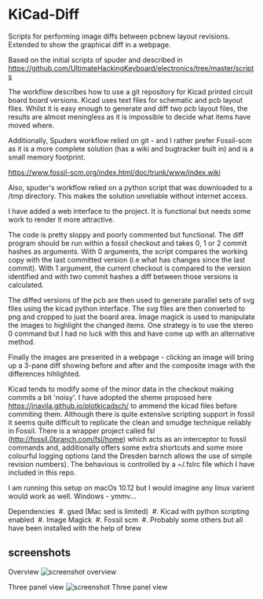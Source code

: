 # KiCad-Diff
Scripts for performing image diffs between pcbnew layout revisions. Extended to show the graphical diff in a webpage.

Based on the initial scripts of spuder and described in  https://github.com/UltimateHackingKeyboard/electronics/tree/master/scripts

The workflow describes how to use a git repository for Kicad printed circuit board board versions. Kicad uses text files for schematic and pcb layout files. Whilst it is easy enough to generate and diff two pcb layout files, the results are almost meningless as it is impossible to decide what items have moved where.

Additionally, Spuders workflow relied on git - and I rather prefer Fossil-scm as it is a more complete solution (has a wiki and bugtracker built in) and is a small memory footprint.

https://www.fossil-scm.org/index.html/doc/trunk/www/index.wiki

Also, spuder's workflow relied on a python script that was downloaded to a /tmp directory. This makes the solution unreliable without internet access.

I have added a web interface to the project. It is functional but needs some work to render it more attractive.

The code is pretty sloppy and poorly commented but functional. The diff program should be run within a fossil checkout and takes 0, 1 or 2 commit hashes as arguments. With 0 arguments, the script compares the working copy with the last committed version (i.e what has changes since the last commit). With 1 argument, the current checkout is compared to the version identified and with two commit hashes a diff between those versions is calculated.

The diffed versions of the pcb are then used to generate parallel sets of svg files using the kicad python interface. The svg files are then converted to png and cropped to just the board area. Image magick is used to manipulate the images to highlight the changed items.
One strategy is to use the stereo 0 command but I had no luck with this and have come up with an alternative method.

Finally the images are presented in a webpage - clicking an image will bring up a 3-pane diff showing before and after and the composite image with the differences hihlighted.

Kicad tends to modify some of the minor data in the checkout making commits a bit 'noisy'. I have adopted the sheme proposed here https://jnavila.github.io/plotkicadsch/ to ammend the kicad files before commiting them. Although there is quite extensive scripting support in fossil it seems quite difficult to replicate the clean and smudge technique reliably in Fossil. There is a wrapper project called fsl (http://fossil.0branch.com/fsl/home) which acts as an interceptor to fossil commands and, additionally offers some extra shortcuts and some more colourful logging options (and the Dresden barnch allows the use of simple revision numbers). The behavious is controlled by a ~/.fslrc file which I have included in this repo.

I am running this setup on macOs 10.12 but I would imagine any linux varient would work as well. Windows - ymmv...

Dependencies
  #. gsed (Mac sed is limited)
  #. Kicad with python scripting enabled
  #. Image Magick
  #. Fossil scm
  #. Probably some others but all have been installed with the help of brew
  
  ## screenshots
Overview
![screenshot overview](/Documents/Overview)

Three panel view
![screenshot Three panel view](/Documents/3panel)
